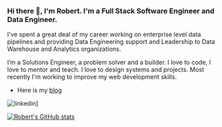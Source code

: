 ### Hi there 👋, I'm Robert. I'm a Full Stack Software Engineer and Data Engineer. 

I've spent a great deal of my career working on enterprise level data pipelines and providing Data Engineering support and Leadership to Data Warehouse and Analytics organizations. 

I’m a Solutions Engineer, a problem solver and a builder. I love to code, I love to mentor and teach. I love to design systems and
projects. Most recently I'm working to improve my web development skills.

- Here is my [blog](https://robertdavidwest.com) 

![linkedin](https://img.shields.io/badge/Linkedin-0e76a8?style=for-the-badge&logo=Linkedin&logoColor=white)]

[![Robert's GitHub stats](https://github-readme-stats.vercel.app/api?username=robertdavidwest)](https://github.com/anuraghazra/github-readme-stats)

<!--
**robertdavidwest/robertdavidwest** is a ✨ _special_ ✨ repository because its `README.md` (this file) appears on your GitHub profile.

Here are some ideas to get you started:

- 🔭 I’m currently working on ...
- 🌱 I’m currently learning ...
- 👯 I’m looking to collaborate on ...
- 🤔 I’m looking for help with ...
- 💬 Ask me about ...
- 📫 How to reach me: ...
- 😄 Pronouns: ...
- ⚡ Fun fact: ...
-->
